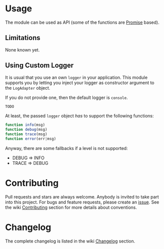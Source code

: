 # Usage

The module can be used as API (some of the functions are [Promise](http://bluebirdjs.com/docs/api-reference.html) based).

## Limitations

None known yet.

## Using Custom Logger

It is usual that you use an own `logger` in your application. This module 
supports you by letting you inject your logger as constructor argument to the 
`LogAdapter` object.

If you do not provide one, then the default logger is `console`.

```javascript
TODO
```

At least, the passed `logger` object _has_ to support the following functions:

```javascript
function info(msg)
function debug(msg)
function trace(msg)
function error(err|msg)
```
Anyway, there are some fallbacks if a level is not supported:

- DEBUG ⇒ INFO
- TRACE ⇒ DEBUG

# Contributing

Pull requests and stars are always welcome. Anybody is invited to take part 
into this project. For bugs and feature requests, please create an 
[issue](https://github.com/deadratfink/log-adapter/issues).
See the wiki [Contributing](https://github.com/deadratfink/log-adapter/wiki/Changelog) 
section for more details about conventions.

# Changelog

The complete changelog is listed in the wiki [Changelog](https://github.com/deadratfink/log-adapter/wiki/Changelog) section.

